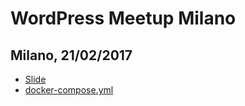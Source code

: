 # WordPress Meetup Milano

## Milano, 21/02/2017

* [Slide](https://salvatorecordiano.github.io/talks/slide/2017/20170221_WordPress_Meetup_Milano/index.html)
* [docker-compose.yml](https://salvatorecordiano.github.io/talks/slide/2017/20170221_WordPress_Meetup_Milano/file/docker-compose.yml)
